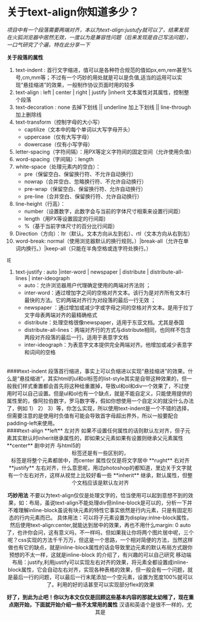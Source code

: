 # 关于text-align你知道多少？

*项目中有一个段落需要两端对齐，本以为text-align:justufy就可以了，结果发现在火狐浏览器中居然无效，一度以为是兼容性问题（后来发现是自己写法问题），一口气研究了个遍，特在此分享一下*

**关于段落的属性**
1. text-indent : 首行文字缩进，值可以是各种符合规范的值如px,em,rem甚至%号,cm,mm等；不过有一个巧妙的用处就是可以是负值,适当的运用可以实现“悬挂缩进”的效果，一般制作协议页面时用的较多
1. text-align : left | center | right | justify |inherit 文本属性对其属性，控制整个段落
1. text-decoration : none 去掉下划线  || underline 加上下划线 || line-through 加上删除线
1. text-transform（控制字母的大小写）
	* captilize（文本中的每个单词以大写字母开头）
	* uppercase（仅有大写字母）
	* dowercase（仅有小写字母）
1. letter-spacing（字符间隔）：用PX等定义字符间的固定空间（允许使用负值）	
1. word-spacing（字间隔）：length 
1. white-space（处理元素内的空白）：
	* pre（保留空白、保留换行符、不允许自动换行）
	* nowrap（合并空白、忽略换行符、不允许自动换行）
	* pre-wrap（保留空白、保留换行符、允许自动换行） 
	* pre-line（合并空白、保留换行符、允许自动换行）
1.  line-height（行高）：
	* number（设置数字，此数字会与当前的字体尺寸相乘来设置行间距） 
	* length（用PX等设置固定的行间距)
	* %（基于当前字体尺寸的百分比行间距）
1. Direction（方向）：ltr（默认。文本方向从左到右）、rtl（文本方向从右到左） 	
1. word-break: normal（使用浏览器默认的换行规则。）|break-all（允许在单词内换行。）|keep-all（只能在半角空格或连字符处换行。）

IE 
1. text-justify : auto |inter-word | newspaper | distribute | distribute-all-lines | inter-ideograph
	* auto：允许浏览器用户代理确定使用的两端对齐法则 ；
	* inter-word：通过增加字之间的空格对齐文本。该行为是对齐所有文本行最快的方法。它的两端对齐行为对段落的最后一行无效 ；
	* newspaper ：通过增加或减少字或字母之间的空格对齐文本。是用于拉丁文字母表两端对齐的最精确格式
	* distribute：处理空格很像newspaper，适用于东亚文档。尤其是泰国
	* distribute-all-lines：两端对齐行的方式与distribute相同，也同样不包含两段对齐段落的最后一行。适用于表意字文档
	* inter-ideograph：为表意字文本提供完全两端对齐。他增加或减少表意字和词间的空格

<br/>
####text-indent
段落首行缩进，事实上可以负缩进以实现“悬挂缩进”的效果。什么是“悬挂缩进”，其实html的ul和ol标签的list-style其实是自带这种效果的，但一般我们样式重置都会首先将这种给重置掉，导致ul和ol和div一个效果了，不过使用时可以自己设置。但是ul和ol也有一个缺点，就是不能自定义，只能使用提供的属性里的，像阿拉伯数字，罗马数字等，假如你想使用一个自定义的就没什么办法了，例如 1） 2） 3）等，你怎么实现，所以使用text-indent是一个不错的选择，但需要注意的是使用时负值有可能会导致首字母超出界外，所以一般要配合padding-left来使用。

<br/>
####text-align
**left** 左对齐 如果不设置任何属性的话则默认左对齐，但子元素其实默认时inherit继承属性的，即如果父元素如果有设置则继承父元素属性
**center** 剧中对齐 与html5的<center>标签还是有一些区别的，<center>标签是将整个元素都居中，而center 属性仅仅是将文字居中
**rught** 右对齐 
**justify** 左右对齐，什么意思呢，用过photoshop的都知道，里边关于文字就有一个左右对齐，这样从视觉上比较好看一些
**inherit** 继承，默认属性，但整个文档应该是默认左对齐

**巧妙用法** 不要以为text-align仅仅是处理文字的，恰当使用可以起到意想不到的效果，如：布局，虽说text-align不能处理div但inline-block是可以的，分析一下并不难理解inline-block虽说有块元素的特性它事实依然是行内元素，只是有固定形态的行内元素而已。
具体用法：可以将子元素设置为display:inlne-block属性，然后使用text-align:center,就能达到居中的效果，再也不用什么margin: 0 auto了，也许你会问，这有意义吗，不一样吗，但如果我让你将两个图片居中呢，三个呢？css实现的方法千千万万，但这是一个思路，一个相对简便的方法，当然这样做也有它的缺点，就是inline-block属性的话会导致里边元素的默认布局方式跟你预想的不太一样，这就是inline-block 的介绍了，有兴趣的可以自己研究
移动端布局：justify,利用justify可以实现左右对齐的效果，将元素全都设置成inline-block属性，它会自动左右对齐，实现各种表格的效果，但一般会有一个问题，就是最后一行的问题，可以最后一行末尾添加一个空元素，设置为宽度100%就可以了。利用的好的话甚至可以实现部分flex的效果

**好了，到此为止吧！你以为本文仅仅是回顾这些基本内容的那就太幼稚了，现在重点刚开始，下面就开始介绍一些不太常用的属性**
汉语和英语个是很不一样的，尤其是






